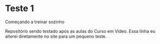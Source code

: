 # Teste 1
 Começando a treinar sozinho

Repositório sendo testado após as aulas do Curso em Vídeo.
Essa linha eu alterei diretamente no site para um pequeno teste.
